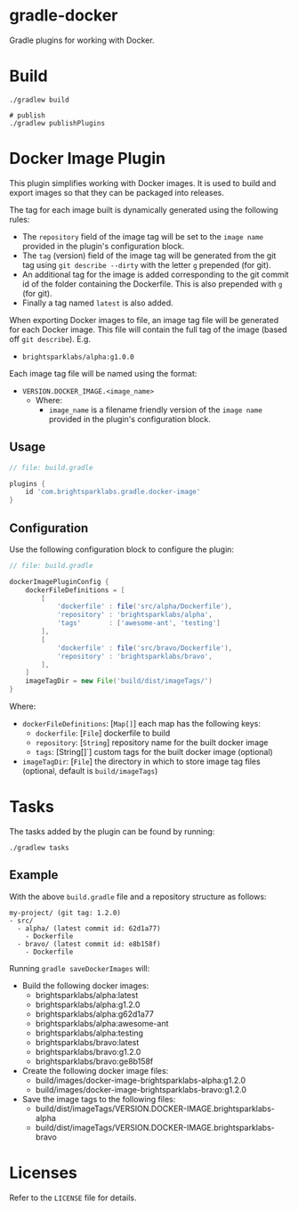 # gradle-docker

Gradle plugins for working with Docker.

# Build

```shell
./gradlew build

# publish
./gradlew publishPlugins
```

# Docker Image Plugin

This plugin simplifies working with Docker images. It is used to build and
export images so that they can be packaged into releases.

The tag for each image built is dynamically generated using the following
rules:
- The `repository` field of the image tag will be set to the `image name`
  provided in the plugin's configuration block.
- The `tag` (version) field of the image tag will be generated from the git
  tag using `git describe --dirty` with the letter `g` prepended (for git).
- An additional tag for the image is added corresponding to the git commit id
  of the folder containing the Dockerfile. This is also prepended with `g` (for
  git).
- Finally a tag named `latest` is also added.

When exporting Docker images to file, an image tag file will be generated for
each Docker image. This file will contain the full tag of the image (based off
`git describe`). E.g.

- `brightsparklabs/alpha:g1.0.0`

Each image tag file will be named using the format:

- `VERSION.DOCKER_IMAGE.<image_name>`
    - Where:
        - `image_name` is a filename friendly version of the `image name`
          provided in the plugin's configuration block.

## Usage

```groovy
// file: build.gradle

plugins {
    id 'com.brightsparklabs.gradle.docker-image'
}
```

## Configuration

Use the following configuration block to configure the plugin:

```groovy
// file: build.gradle

dockerImagePluginConfig {
    dockerFileDefinitions = [
        [
            'dockerfile' : file('src/alpha/Dockerfile'),
            'repository' : 'brightsparklabs/alpha',
            'tags'       : ['awesome-ant', 'testing']
        ],
        [
            'dockerfile' : file('src/bravo/Dockerfile'),
            'repository' : 'brightsparklabs/bravo',
        ],
    ]
    imageTagDir = new File('build/dist/imageTags/')
}
```

Where:

- `dockerFileDefinitions`: [`Map[]`] each map has the following keys:
    - `dockerfile`: [`File`] dockerfile to build
    - `repository`: [`String`] repository name for the built docker image
    - `tags`: [String[]`] custom tags for the built docker image (optional)
- `imageTagDir`: [`File`] the directory in which to store image tag files
  (optional, default is `build/imageTags`)

# Tasks

The tasks added by the plugin can be found by running:

```shell
./gradlew tasks
```

## Example

With the above `build.gradle` file and a repository structure as follows:

```
my-project/ (git tag: 1.2.0)
- src/
  - alpha/ (latest commit id: 62d1a77)
    - Dockerfile
  - bravo/ (latest commit id: e8b158f)
    - Dockerfile
```

Running `gradle saveDockerImages` will:

- Build the following docker images:
    - brightsparklabs/alpha:latest
    - brightsparklabs/alpha:g1.2.0
    - brightsparklabs/alpha:g62d1a77
    - brightsparklabs/alpha:awesome-ant
    - brightsparklabs/alpha:testing
    - brightsparklabs/bravo:latest
    - brightsparklabs/bravo:g1.2.0
    - brightsparklabs/bravo:ge8b158f
- Create the following docker image files:
    - build/images/docker-image-brightsparklabs-alpha:g1.2.0
    - build/images/docker-image-brightsparklabs-bravo:g1.2.0
- Save the image tags to the following files:
    - build/dist/imageTags/VERSION.DOCKER-IMAGE.brightsparklabs-alpha
    - build/dist/imageTags/VERSION.DOCKER-IMAGE.brightsparklabs-bravo

# Licenses

Refer to the `LICENSE` file for details.

